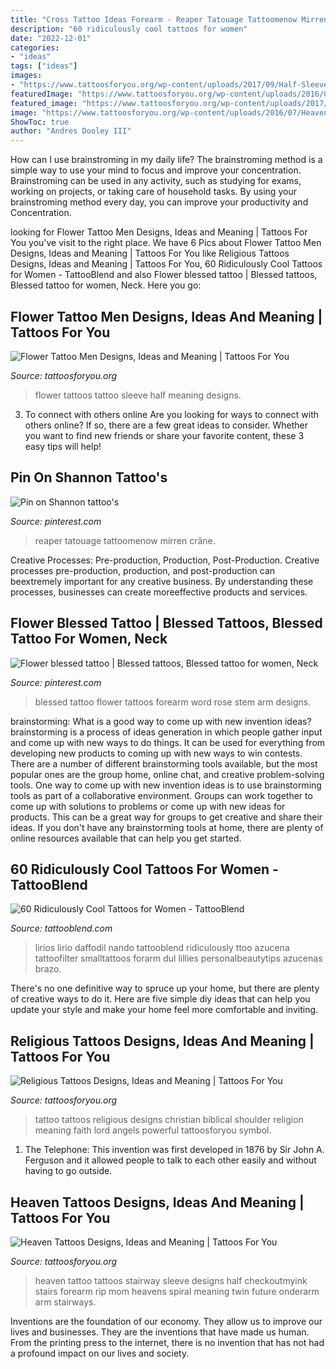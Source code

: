 ```yaml
---
title: "Cross Tattoo Ideas Forearm - Reaper Tatouage Tattoomenow Mirren Crâne"
description: "60 ridiculously cool tattoos for women"
date: "2022-12-01"
categories:
- "ideas"
tags: ["ideas"]
images:
- "https://www.tattoosforyou.org/wp-content/uploads/2017/09/Half-Sleeve-Flower-Tattoos-for-Men.jpg"
featuredImage: "https://www.tattoosforyou.org/wp-content/uploads/2016/07/Heaven-Tattoo-Ideas.jpg"
featured_image: "https://www.tattoosforyou.org/wp-content/uploads/2017/09/Half-Sleeve-Flower-Tattoos-for-Men.jpg"
image: "https://www.tattoosforyou.org/wp-content/uploads/2016/07/Heaven-Tattoo-Ideas.jpg"
ShowToc: true
author: "Andres Dooley III"
---
```



How can I use brainstroming in my daily life?
The brainstroming method is a simple way to use your mind to focus and improve your concentration. Brainstroming can be used in any activity, such as studying for exams, working on projects, or taking care of household tasks. By using your brainstroming method every day, you can improve your productivity and Concentration.

	

		
looking for Flower Tattoo Men Designs, Ideas and Meaning | Tattoos For You you've visit to the right place. We have 6 Pics about Flower Tattoo Men Designs, Ideas and Meaning | Tattoos For You like Religious Tattoos Designs, Ideas and Meaning | Tattoos For You, 60 Ridiculously Cool Tattoos for Women - TattooBlend and also Flower blessed tattoo | Blessed tattoos, Blessed tattoo for women, Neck. Here you go:
		
    
## Flower Tattoo Men Designs, Ideas And Meaning | Tattoos For You

<img loading=lazy src="https://www.tattoosforyou.org/wp-content/uploads/2017/09/Half-Sleeve-Flower-Tattoos-for-Men.jpg" onerror="this.onerror=null;this.src='https://tse3.mm.bing.net/th?id=OIP.RiltIvKcjZ-ckH5w0PjCXQHaJ4&amp;pid=15.1';" alt="Flower Tattoo Men Designs, Ideas and Meaning | Tattoos For You">

_Source: tattoosforyou.org_

>flower tattoos tattoo sleeve half meaning designs. 

	

3. To connect with others online
Are you looking for ways to connect with others online? If so, there are a few great ideas to consider. Whether you want to find new friends or share your favorite content, these 3 easy tips will help!

    
## Pin On Shannon Tattoo&#039;s

<img loading=lazy src="https://i.pinimg.com/736x/be/0c/11/be0c114d7587bc9c5cb542284917944d.jpg" onerror="this.onerror=null;this.src='https://tse1.mm.bing.net/th?id=OIP.p4vy1yC35hCozQW6AYVf-AAAAA&amp;pid=15.1';" alt="Pin on Shannon tattoo&#039;s">

_Source: pinterest.com_

>reaper tatouage tattoomenow mirren crâne. 

	

Creative Processes: Pre-production, Production, Post-Production.
Creative processes pre-production, production, and post-production can beextremely important for any creative business. By understanding these processes, businesses can create moreeffective products and services.

    
## Flower Blessed Tattoo | Blessed Tattoos, Blessed Tattoo For Women, Neck

<img loading=lazy src="https://i.pinimg.com/736x/1f/f4/c5/1ff4c5fcf1e61ff66112518b62551ccd.jpg" onerror="this.onerror=null;this.src='https://tse1.mm.bing.net/th?id=OIP.AHF-nBYvcPh9JgwdZdDp5AHaJ3&amp;pid=15.1';" alt="Flower blessed tattoo | Blessed tattoos, Blessed tattoo for women, Neck">

_Source: pinterest.com_

>blessed tattoo flower tattoos forearm word rose stem arm designs. 

	

brainstorming: What is a good way to come up with new invention ideas?
brainstorming is a process of ideas generation in which people gather input and come up with new ways to do things. It can be used for everything from developing new products to coming up with new ways to win contests. There are a number of different brainstorming tools available, but the most popular ones are the group home, online chat, and creative problem-solving tools. 
One way to come up with new invention ideas is to use brainstorming tools as part of a collaborative environment. Groups can work together to come up with solutions to problems or come up with new ideas for products. This can be a great way for groups to get creative and share their ideas. If you don't have any brainstorming tools at home, there are plenty of online resources available that can help you get started.

    
## 60 Ridiculously Cool Tattoos For Women - TattooBlend

<img loading=lazy src="https://tattooblend.com/wp-content/uploads/2017/06/22.jpg" onerror="this.onerror=null;this.src='https://tse4.mm.bing.net/th?id=OIP.1Mbf-nGIIEfxU0YXUXC_BwHaIC&amp;pid=15.1';" alt="60 Ridiculously Cool Tattoos for Women - TattooBlend">

_Source: tattooblend.com_

>lirios lirio daffodil nando tattooblend ridiculously ttoo azucena tattoofilter smalltattoos forarm dul lillies personalbeautytips azucenas brazo. 

	

There's no one definitive way to spruce up your home, but there are plenty of creative ways to do it. Here are five simple diy ideas that can help you update your style and make your home feel more comfortable and inviting.

    
## Religious Tattoos Designs, Ideas And Meaning | Tattoos For You

<img loading=lazy src="http://www.tattoosforyou.org/wp-content/uploads/2013/09/Religious-Tattoo-Designs-For-Men.jpg" onerror="this.onerror=null;this.src='https://tse4.mm.bing.net/th?id=OIP.YDQ5kh_Pswga-iEErwtNoQHaJ6&amp;pid=15.1';" alt="Religious Tattoos Designs, Ideas and Meaning | Tattoos For You">

_Source: tattoosforyou.org_

>tattoo tattoos religious designs christian biblical shoulder religion meaning faith lord angels powerful tattoosforyou symbol. 

	

1. The Telephone: This invention was first developed in 1876 by Sir John A. Ferguson and it allowed people to talk to each other easily and without having to go outside.

    
## Heaven Tattoos Designs, Ideas And Meaning | Tattoos For You

<img loading=lazy src="https://www.tattoosforyou.org/wp-content/uploads/2016/07/Heaven-Tattoo-Ideas.jpg" onerror="this.onerror=null;this.src='https://tse1.mm.bing.net/th?id=OIP.wGpQZNHGuSZ2eaCRT66QhgHaMX&amp;pid=15.1';" alt="Heaven Tattoos Designs, Ideas and Meaning | Tattoos For You">

_Source: tattoosforyou.org_

>heaven tattoo tattoos stairway sleeve designs half checkoutmyink stairs forearm rip mom heavens spiral meaning twin future onderarm arm stairways. 

	

Inventions are the foundation of our economy. They allow us to improve our lives and businesses. They are the inventions that have made us human. From the printing press to the internet, there is no invention that has not had a profound impact on our lives and society.

